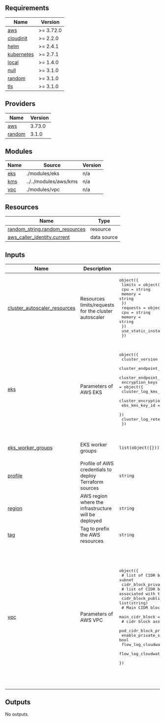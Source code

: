 <!-- BEGIN_TF_DOCS -->
## Requirements

| Name | Version |
|------|---------|
| <a name="requirement_aws"></a> [aws](#requirement\_aws) | >= 3.72.0 |
| <a name="requirement_cloudinit"></a> [cloudinit](#requirement\_cloudinit) | >= 2.2.0 |
| <a name="requirement_helm"></a> [helm](#requirement\_helm) | >= 2.4.1 |
| <a name="requirement_kubernetes"></a> [kubernetes](#requirement\_kubernetes) | >= 2.7.1 |
| <a name="requirement_local"></a> [local](#requirement\_local) | >= 1.4.0 |
| <a name="requirement_null"></a> [null](#requirement\_null) | >= 3.1.0 |
| <a name="requirement_random"></a> [random](#requirement\_random) | >= 3.1.0 |
| <a name="requirement_tls"></a> [tls](#requirement\_tls) | >= 3.1.0 |

## Providers

| Name | Version |
|------|---------|
| <a name="provider_aws"></a> [aws](#provider\_aws) | 3.73.0 |
| <a name="provider_random"></a> [random](#provider\_random) | 3.1.0 |

## Modules

| Name | Source | Version |
|------|--------|---------|
| <a name="module_eks"></a> [eks](#module\_eks) | ./modules/eks | n/a |
| <a name="module_kms"></a> [kms](#module\_kms) | ../../modules/aws/kms | n/a |
| <a name="module_vpc"></a> [vpc](#module\_vpc) | ./modules/vpc | n/a |

## Resources

| Name | Type |
|------|------|
| [random_string.random_resources](https://registry.terraform.io/providers/hashicorp/random/latest/docs/resources/string) | resource |
| [aws_caller_identity.current](https://registry.terraform.io/providers/hashicorp/aws/latest/docs/data-sources/caller_identity) | data source |

## Inputs

| Name | Description | Type | Default | Required |
|------|-------------|------|---------|:--------:|
| <a name="input_cluster_autoscaler_resources"></a> [cluster\_autoscaler\_resources](#input\_cluster\_autoscaler\_resources) | Resources limits/requests for the cluster autoscaler | <pre>object({<br>    limits                   = object({<br>      cpu    = string<br>      memory = string<br>    })<br>    requests                 = object({<br>      cpu    = string<br>      memory = string<br>    })<br>    use_static_instance_list = bool<br>  })</pre> | <pre>{<br>  "limits": {<br>    "cpu": "3000m",<br>    "memory": "3000Mi"<br>  },<br>  "requests": {<br>    "cpu": "1000m",<br>    "memory": "1000Mi"<br>  },<br>  "use_static_instance_list": true<br>}</pre> | no |
| <a name="input_eks"></a> [eks](#input\_eks) | Parameters of AWS EKS | <pre>object({<br>    cluster_version                      = string<br>    cluster_endpoint_public_access       = bool<br>    cluster_endpoint_public_access_cidrs = list(string)<br>    encryption_keys                      = object({<br>      cluster_log_kms_key_id    = string<br>      cluster_encryption_config = string<br>      ebs_kms_key_id            = string<br>    })<br>    cluster_log_retention_in_days        = number<br>  })</pre> | <pre>{<br>  "cluster_endpoint_public_access": true,<br>  "cluster_endpoint_public_access_cidrs": [<br>    "0.0.0.0/0"<br>  ],<br>  "cluster_log_retention_in_days": 30,<br>  "cluster_version": "1.21",<br>  "encryption_keys": {<br>    "cluster_encryption_config": "",<br>    "cluster_log_kms_key_id": "",<br>    "ebs_kms_key_id": ""<br>  }<br>}</pre> | no |
| <a name="input_eks_worker_groups"></a> [eks\_worker\_groups](#input\_eks\_worker\_groups) | EKS worker groups | `list(object({}))` | <pre>[<br>  {}<br>]</pre> | no |
| <a name="input_profile"></a> [profile](#input\_profile) | Profile of AWS credentials to deploy Terraform sources | `string` | `"default"` | no |
| <a name="input_region"></a> [region](#input\_region) | AWS region where the infrastructure will be deployed | `string` | `"eu-west-3"` | no |
| <a name="input_tag"></a> [tag](#input\_tag) | Tag to prefix the AWS resources | `string` | `null` | no |
| <a name="input_vpc"></a> [vpc](#input\_vpc) | Parameters of AWS VPC | <pre>object({<br>    # list of CIDR block associated with the private subnet<br>    cidr_block_private                              = list(string)<br>    # list of CIDR block associated with the public subnet<br>    cidr_block_public                               = list(string)<br>    # Main CIDR block associated to the VPC<br>    main_cidr_block                                 = string<br>    # cidr block associated with pod<br>    pod_cidr_block_private                          = list(string)<br>    enable_private_subnet                           = bool<br>    flow_log_cloudwatch_log_group_kms_key_id        = string<br>    flow_log_cloudwatch_log_group_retention_in_days = number<br>  })</pre> | <pre>{<br>  "cidr_block_private": [<br>    "10.0.0.0/18",<br>    "10.0.64.0/18",<br>    "10.0.128.0/18"<br>  ],<br>  "cidr_block_public": [<br>    "10.0.192.0/24",<br>    "10.0.193.0/24",<br>    "10.0.194.0/24"<br>  ],<br>  "enable_private_subnet": true,<br>  "flow_log_cloudwatch_log_group_kms_key_id": "",<br>  "flow_log_cloudwatch_log_group_retention_in_days": 30,<br>  "main_cidr_block": "10.0.0.0/16",<br>  "pod_cidr_block_private": [<br>    "10.1.0.0/16",<br>    "10.2.0.0/16",<br>    "10.3.0.0/16"<br>  ]<br>}</pre> | no |

## Outputs

No outputs.
<!-- END_TF_DOCS -->